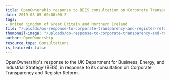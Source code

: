 ```yaml
---
title: OpenOwnership response to BEIS consultation on Corporate Transparency and Register Reform
date: 2019-08-05 00:00:00 Z
tags:
- United Kingdom of Great Britain and Northern Ireland
file: "/uploads/oo-response-to-corporate-transparency-and-register-reform-consultation.pdf"
thumbnail-image: "/uploads/oo-response-to-corporate-transparency-and-register-reform-consultation.jpg"
author: OpenOwnership
resource_type: Consultations
is_featured: false
---
```


OpenOwnership's response to the UK Department for Business, Energy, and Industrial
Strategy (BEIS), in response to its consultation on Corporate Transparency and Register Reform.
